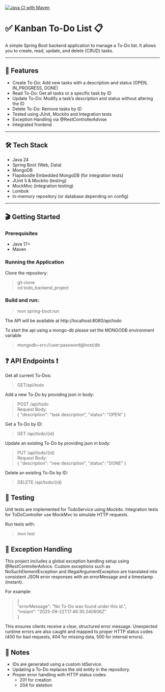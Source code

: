 [![Java CI with Maven](https://github.com/nina-bornemann/ToDo_Backend_Project/actions/workflows/maven.yml/badge.svg)](https://github.com/nina-bornemann/ToDo_Backend_Project/actions/workflows/maven.yml) 

#  ✅ Kanban To-Do List 📋

A simple Spring Boot backend application to manage a 
To-Do list. It allows you to create, read, update, and 
delete (CRUD) tasks.

---

##  🚀 Features

- Create To-Do: Add new tasks with a description and status (OPEN, IN_PROGRESS, DONE)
- Read To-Do: Get all tasks or a specific task by ID
- Update To-Do: Modify a task’s description and status without altering the ID
- Delete To-Do: Remove tasks by ID
- Tested using JUnit, Mockito and Integration tests
- Exception Handling via @RestControllerAdvise
- Integrated frontend

---

## 🛠️ Tech Stack

- Java 24
- Spring Boot (Web, Data)
- MongoDB
- Flapdoodle Embedded MongoDB (for integration tests)
- JUnit 5 & Mockito (testing)
- MockMvc (integration testing)
- Lombok
- In-memory repository (or database depending on config)

---

## 🎬 Getting Started

### Prerequisites
- Java 17+
- Maven

### Running the Application
Clone the repository:
> git clone <repository-url>  
> cd todo_backend_project

### Build and run:
> mvn spring-boot:run  

The API will be available at http://localhost:8080/api/todo

To start the api using a mongo-db please set the MONGODB environment variable 
> mongodb+srv://user:password@host/db


## ❓ API Endpoints ❗️

Get all current To-Dos:
>GET/api/todo

Add a new To-Do by providing json in body:
>POST /api/todo  
>Request Body:  
>{
"description": "task description",
"status": "OPEN"
}

Get a To-Do by ID:
> GET /api/todo/{id}  

Update an existing To-Do by providing json in body:
> PUT /api/todo/{id}  
> Request Body:  
>{
"description": "new description",
"status": "DONE"
}

Delete an existing To-Do by ID:
> DELETE /api/todo/{id}


## 🧪 Testing

Unit tests are implemented for TodoService using Mockito.
Integration tests for ToDoController use MockMvc to simulate HTTP requests.

Run tests with:
> mvn test

## 🚦 Exception Handling
This project includes a global exception handling setup using @RestControllerAdvice.
Custom exceptions such as NoSuchElementException and IllegalArgumentException 
are translated into consistent JSON error responses with an errorMessage and 
a timestamp (instant).

For example:
> {  
> "errorMessage": "No To-Do was found under this id.",  
> "instant": "2025-09-22T17:46:30.240606Z"  
> }  

This ensures clients receive a clear, structured error message. Unexpected 
runtime errors are also caught and mapped to proper HTTP status codes (400 
for bad requests, 404 for missing data, 500 for internal errors).

## 💬 Notes
- IDs are generated using a custom IdService.
- Updating a To-Do replaces the old entity in the repository.
- Proper error handling with HTTP status codes:
  - 201 for creation
  - 204 for deletion

